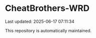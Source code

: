 # CheatBrothers-WRD

Last updated: 2025-06-17 07:11:34

This repository is automatically maintained.
